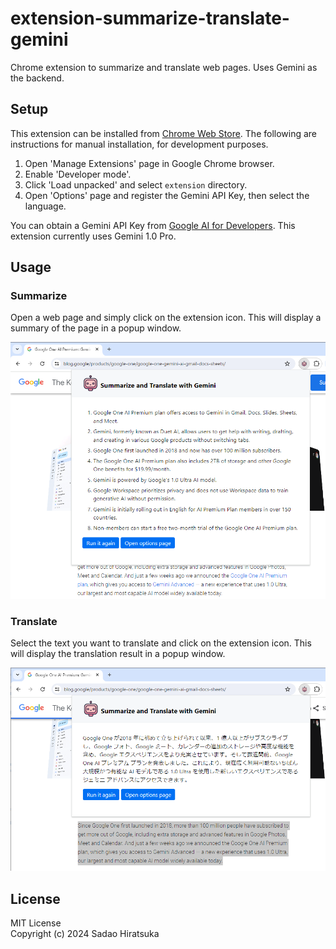 # extension-summarize-translate-gemini

Chrome extension to summarize and translate web pages. Uses Gemini as the backend.

## Setup

This extension can be installed from [Chrome Web Store](https://chromewebstore.google.com/detail/hmdcbbbdmfapkpdaganadiihfmdnpngi).
The following are instructions for manual installation, for development purposes.

1. Open 'Manage Extensions' page in Google Chrome browser.
2. Enable 'Developer mode'.
3. Click 'Load unpacked' and select `extension` directory.
4. Open 'Options' page and register the Gemini API Key, then select the language.

You can obtain a Gemini API Key from [Google AI for Developers](https://ai.google.dev/).
This extension currently uses Gemini 1.0 Pro.

## Usage

### Summarize

Open a web page and simply click on the extension icon.
This will display a summary of the page in a popup window.

![Summarize](img/screenshot_summarize.png)

### Translate

Select the text you want to translate and click on the extension icon.
This will display the translation result in a popup window.

![Translate](img/screenshot_translate.png)

## License

MIT License  
Copyright (c) 2024 Sadao Hiratsuka
